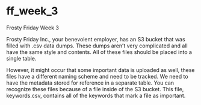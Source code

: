 # ff_week_3
Frosty Friday Week 3

Frosty Friday Inc., your benevolent employer, has an S3 bucket that was filled with .csv data dumps. These dumps aren’t very complicated and all have the same style and contents. All of these files should be placed into a single table.

However, it might occur that some important data is uploaded as well, these files have a different naming scheme and need to be tracked. We need to have the metadata stored for reference in a separate table. You can recognize these files because of a file inside of the S3 bucket. This file, keywords.csv, contains all of the keywords that mark a file as important.
